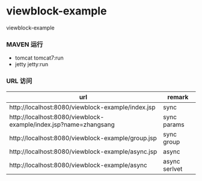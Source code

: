 viewblock-example
=================

viewblock-example

### MAVEN 运行
* tomcat   tomcat7:run
* jetty    jetty:run

### URL 访问
url | remark 
-------------|------
http://localhost:8080/viewblock-example/index.jsp | sync
http://localhost:8080/viewblock-example/index.jsp?name=zhangsang | sync params
http://localhost:8080/viewblock-example/group.jsp | sync group
http://localhost:8080/viewblock-example/async.jsp | async
http://localhost:8080/viewblock-example/async | async serlvet
